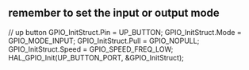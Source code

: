 ## remember to set the input or output mode 
  // up button
  GPIO_InitStruct.Pin = UP_BUTTON;
  GPIO_InitStruct.Mode = GPIO_MODE_INPUT;
  GPIO_InitStruct.Pull = GPIO_NOPULL;
  GPIO_InitStruct.Speed = GPIO_SPEED_FREQ_LOW;
  HAL_GPIO_Init(UP_BUTTON_PORT, &GPIO_InitStruct);